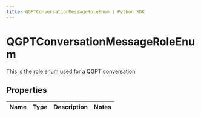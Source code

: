```yaml
---
title: QGPTConversationMessageRoleEnum | Python SDK
---
```


# QGPTConversationMessageRoleEnum

This is the role enum used for a QGPT conversation

## Properties

Name | Type | Description | Notes
------------ | ------------- | ------------- | -------------



